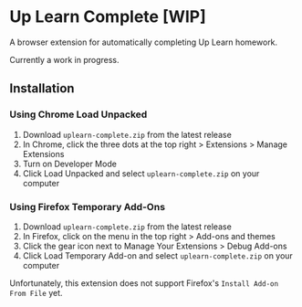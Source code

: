 # Up Learn Complete [WIP]

A browser extension for automatically completing Up Learn homework.

Currently a work in progress.

## Installation

### Using Chrome Load Unpacked
1. Download `uplearn-complete.zip` from the latest release
1. In Chrome, click the three dots at the top right > Extensions > Manage Extensions
1. Turn on Developer Mode
1. Click Load Unpacked and select `uplearn-complete.zip` on your computer

### Using Firefox Temporary Add-Ons
1. Download `uplearn-complete.zip` from the latest release
1. In Firefox, click on the menu in the top right > Add-ons and themes
1. Click the gear icon next to Manage Your Extensions > Debug Add-ons
1. Click Load Temporary Add-on and select `uplearn-complete.zip` on your computer

Unfortunately, this extension does not support Firefox's `Install Add-on From File` yet.
